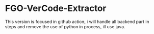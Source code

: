 # FGO-VerCode-Extractor

This version is focused in github action, i will handle all backend part in steps and remove the use of python in process, ill use java.
